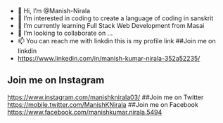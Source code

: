 - 👋 Hi, I’m @Manish-Nirala
- 👀 I’m interested in coding to create a language of coding in sanskrit
- 🌱 I’m currently learning Full Stack Web Development from Masai
- 💞️ I’m looking to collaborate on ...
- 📫 You can reach me with linkdin this is my profile link
##Join me on linkdin
- https://www.linkedin.com/in/manish-kumar-nirala-352a52235/
## Join me on Instagram
https://www.instagram.com/manishknirala03/
##Join me on Twitter
https://mobile.twitter.com/ManishKNirala
##Join me on Facebook
https://www.facebook.com/manishkumar.nirala.5494
<!---
Manish-Nirala/Manish-Nirala is a ✨ special ✨ repository because its `README.md` (this file) appears on your GitHub profile.
You can click the Preview link to take a look at your changes.
--->
